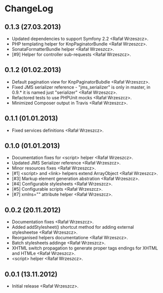 <!---
# This file is part of the ChillDev ViewHelpers bundle.
#
# @author Rafał Wrzeszcz <rafal.wrzeszcz@wrzasq.pl>
# @copyright 2012 - 2013 © by Rafał Wrzeszcz - Wrzasq.pl.
# @version 0.1.3
# @since 0.0.1
# @package ChillDev\Bundle\ViewHelpersBundle
-->

# ChangeLog

## **0.1.3** (27.03.2013)

-   Updated dependencies to support Symfony 2.2 &lt;Rafał Wrzeszcz&gt;.
-   PHP templating helper for KnpPaginatorBundle &lt;Rafał Wrzeszcz&gt;.
-   SonataFormatterBundle helper &lt;Rafał Wrzeszcz&gt;.
-   [#9] Helper for controller sub-requests &lt;Rafał Wrzeszcz&gt;.

## **0.1.2** (01.02.2013)

-   Default pagination view for KnpPaginatorBubdle &lt;Rafał Wrzeszcz&gt;.
-   Fixed JMS serializer reference - "jms_serializer" is only in master, in 0.9.* it is named just "serializer" &lt;Rafał Wrzeszcz&gt;.
-   Refactored tests to use PHPUnit mocks &lt;Rafał Wrzeszcz&gt;.
-   Minimized Composer output in Travis &lt;Rafał Wrzeszcz&gt;.

## **0.1.1** (01.01.2013)

-   Fixed services definitions &lt;Rafał Wrzeszcz&gt;.

## **0.1.0** (01.01.2013)

-   Documentation fixes for &lt;script&gt; helper &lt;Rafał Wrzeszcz&gt;.
-   Updated JMS Serializer reference &lt;Rafał Wrzeszcz&gt;.
-   Minor resources fixes &lt;Rafał Wrzeszcz&gt;.
-   [#1] &lt;script&gt; and &lt;link&gt; helpers extend ArrayObject &lt;Rafał Wrzeszcz&gt;.
-   [#3] Markup element generation abstration &lt;Rafał Wrzeszcz&gt;.
-   [#4] Configurable stylesheets &lt;Rafał Wrzeszcz&gt;.
-   [#5] Configurable scripts &lt;Rafał Wrzeszcz&gt;.
-   [#7] xmlns="" attribute helper &lt;Rafał Wrzeszcz&gt;.

## **0.0.2** (20.11.2012)

-   Documentation fixes &lt;Rafał Wrzeszcz&gt;.
-   Added addStylesheet() shortcut method for adding external stylesheetse &lt;Rafał Wrzeszcz&gt;.
-   Reorganised helpers documentatione &lt;Rafał Wrzeszcz&gt;.
-   Batch stylesheets addinge &lt;Rafał Wrzeszcz&gt;.
-   XHTML switch propagation to generate proper tags endings for XHTML and HTMLe &lt;Rafał Wrzeszcz&gt;.
-   &lt;script&gt; helper &lt;Rafał Wrzeszcz&gt;.

## **0.0.1** (13.11.2012)

-   Initial release &lt;Rafał Wrzeszcz&gt;.
